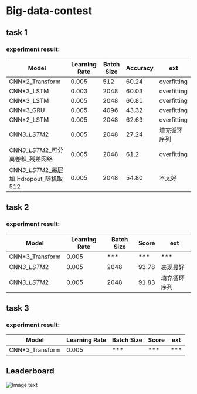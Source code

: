 # Big-data-contest

## task 1 
### experiment result:

| Model           | Learning Rate | Batch Size | Accuracy | ext         |
|-----------------|---------------|------------|----------|-------------|
| CNN*2_Transform | 0.005         | 512        | 60.24    | overfitting |
| CNN*3_LSTM      | 0.003         | 2048       | 60.03    | overfitting |
| CNN*3_LSTM      | 0.005         | 2048       | 60.81    | overfitting |
| CNN*3_GRU       | 0.005         | 4096       | 43.32    | overfitting |
| CNN*2_LSTM      | 0.005         | 2048       | 62.63    | overfitting |
| CNN*3_LSTM*2            | 0.005         | 2048       | 27.24    | 填充循环序列      |
| CNN*3_LSTM*2_可分离卷积_残差网络 | 0.005         | 2048       | 61.2     | overfitting |
| CNN*3_LSTM*2_每层加上dropout_随机取512| 0.005         | 2048       | 54.80   | 不太好 |

## task 2 
### experiment result:
| Model           | Learning Rate | Batch Size | Score | ext |
|-----------------|---------------|------------|-------|-----|
| CNN*3_Transform | 0.005         | ***        | ***   | ***    |
| CNN*3_LSTM*2    | 0.005         | 2048       | 93.78 | 表现最好   |
| CNN*3_LSTM*2    | 0.005         | 2048       | 91.83 | 填充循环序列 |


## task 3 
### experiment result:
| Model           | Learning Rate | Batch Size | Score | ext |
|-----------------|---------------|------------|-------|-----|
| CNN*3_Transform | 0.005         | ***        | ***   | *** |

## Leaderboard
![Image text](https://github.com/WenSen-Jiang/Big-data-contest/blob/main/fig/leaderboard.png)
